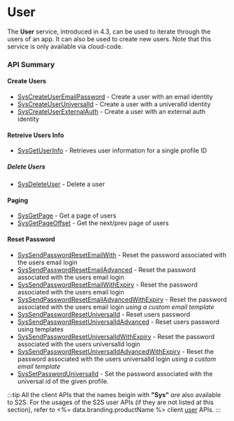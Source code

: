 # User








The **User** service, introduced in 4.3, can be used to iterate through the users of an app. It can also be used to create new users. Note that this service is only available via cloud-code.



### API Summary

#### Create Users
* [SysCreateUserEmailPassword](/api/capi/user/syscreateuseremailpassword) - Create a user with an email identity
* [SysCreateUserUniversalId](/api/capi/user/syscreateuseruniversalid) - Create a user with a univeralId identity
* [SysCreateUserExternalAuth](/api/capi/user/syscreateuserexternalauth) - Create a user with an external auth identity 

#### Retreive Users Info
* [SysGetUserInfo](/api/capi/user/sysgetuserinfo) - Retrieves user information for a single profile ID

##### Delete Users
* [SysDeleteUser](#capi-user-sysdeleteuser) - Delete a user

#### Paging
* [SysGetPage](/api/capi/user/sysgetpage) - Get a page of users 
* [SysGetPageOffset](/api/capi/user/sysgetpageoffset) - Get the next/prev page of users 

#### Reset Password
* [SysSendPasswordResetEmailWith](/api/capi/user/syssendpasswordresetemail) - Reset the password associated with the users email login
* [SysSendPasswordResetEmailAdvanced](/api/capi/user/syssendpasswordresetemailadvanced) - Reset the password associated with the users email login
* [SysSendPasswordResetEmailWithExpiry](/api/capi/user/syssendpasswordresetemailwithexpiry) - Reset the password associated with the users email login
* [SysSendPasswordResetEmailAdvancedWithExpiry](/api/capi/user/syssendpasswordresetemailadvancedwithexpiry) - Reset the password associated with the users email login _using a custom email template_
* [SysSendPasswordResetUniversalId](/api/capi/user/syssendpasswordresetuniversalid) - Reset users password
* [SysSendPasswordResetUniversalIdAdvanced](/api/capi/user/syssendpasswordresetuniversalidadvanced) - Reset users password using templates
* [SysSendPasswordResetUniversalIdWithExpiry](/api/capi/user/syssendpasswordresetuniversalidwithexpiry) - Reset the password associated with the users universalId login
* [SysSendPasswordResetUniversalIdAdvancedWithExpiry](/api/capi/user/syssendpasswordresetuniversalidadvancedwithexpiry) - Reset the password associated with the users universalId login _using a custom email template_
* [SysSetPasswordUniversalId](/api/capi/user/syssetpassworduniversalid) - Set the password associated with the universal id of the given profile.

:::tip
All the client APIs that the names beigin with <strong>"Sys"</strong> <em>are</em> also available to S2S. 
For the usages of the S2S user APIs (if they are not listed at this section),
refer to <%= data.branding.productName %> client [user](/api/capi/user) APIs.
:::

<DocCardList />